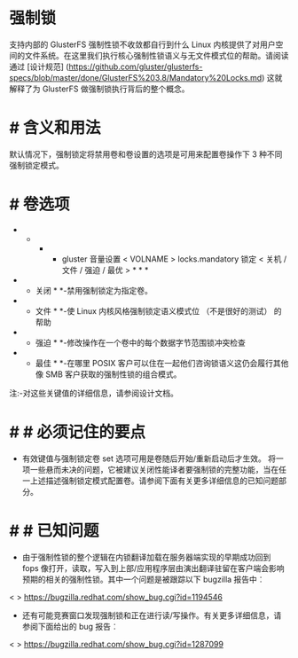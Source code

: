 强制锁
===============
支持内部的 GlusterFS 强制性锁不收敛都自行到什么 Linux 内核提供了对用户空间的文件系统。在这里我们执行核心强制性锁语义与无文件模式位的帮助。请阅读通过 [设计规范] (https://github.com/gluster/glusterfs-specs/blob/master/done/GlusterFS%203.8/Mandatory%20Locks.md) 这就解释了为 GlusterFS 做强制锁执行背后的整个概念。


# # 含义和用法
默认情况下，强制锁定将禁用卷和卷设置的选项是可用来配置卷操作下 3 种不同强制锁定模式。

# # 卷选项

* * * * gluster 音量设置 &lt; VOLNAME > locks.mandatory 锁定 &lt; 关机 / 文件 / 强迫 / 最优 > * * *

* * 关闭 * *-禁用强制锁定为指定卷。

* * 文件 * *-使 Linux 内核风格强制锁定语义模式位 （不是很好的测试） 的帮助

* * 强迫 * *-修改操作在一个卷中的每个数据字节范围锁冲突检查

* * 最佳 * *-在哪里 POSIX 客户可以住在一起他们咨询锁语义这仍会履行其他像 SMB 客户获取的强制性锁的组合模式。

注:-对这些关键值的详细信息，请参阅设计文档。

# # # 必须记住的要点
* 有效键值与强制锁定卷 set 选项可用是卷随后开始/重新启动后才生效。
将一项一些悬而未决的问题，它被建议关闭性能译者要强制锁的完整功能，当在任一上述描述强制锁定模式配置卷。请参阅下面有关更多详细信息的已知问题部分。


# # # 已知问题
* 由于强制性锁的整个逻辑在内锁翻译加载在服务器端实现的早期成功回到 fops 像打开，读取，写入到上部/应用程序层由演出翻译驻留在客户端会影响预期的相关的强制性锁。其中一个问题是被跟踪以下 bugzilla 报告中︰


< > https://bugzilla.redhat.com/show_bug.cgi?id=1194546

* 还有可能竞赛窗口发现强制锁和正在进行读/写操作。有关更多详细信息，请参阅下面给出的 bug 报告︰


< > https://bugzilla.redhat.com/show_bug.cgi?id=1287099
